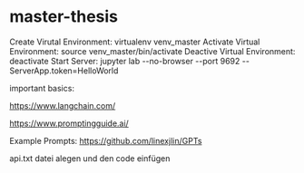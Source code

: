 # master-thesis

Create Virutal Environment: virtualenv venv_master
Activate Virtual Environment: source venv_master/bin/activate
Deactive Virtual Environment: deactivate
Start Server: jupyter lab --no-browser --port 9692 --ServerApp.token=HelloWorld

important basics:

https://www.langchain.com/

https://www.promptingguide.ai/

Example Prompts:
https://github.com/linexjlin/GPTs



api.txt datei alegen und den code einfügen